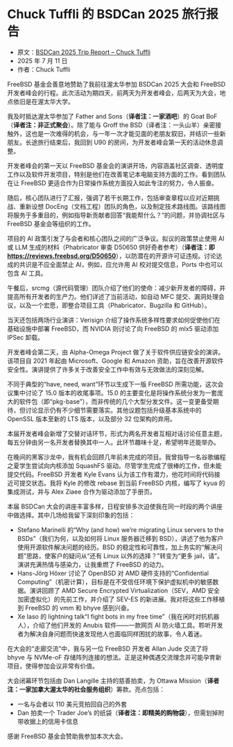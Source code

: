 # Chuck Tuffli 的 BSDCan 2025 旅行报告

- 原文：[BSDCan 2025 Trip Report – Chuck Tuffli](https://freebsdfoundation.org/blog/bsdcan-2025-trip-report-chuck-tuffli/)
- 2025 年 7 月 11 日
- 作者：Chuck Tuffli

FreeBSD 基金会善意地赞助了我前往渥太华参加 BSDCan 2025 大会和 FreeBSD 开发者峰会的行程。此次活动为期四天，前两天为开发者峰会，后两天为大会，地点依旧是在渥太华大学。

我及时抵达渥太华参加了 Father and Sons（**译者注：一家酒吧**）的 Goat BoF（**译者注：非正式聚会**）。除了能与 Groff the BSD（译者注：一头山羊）亲密接触外，这也是一次难得的机会，与一年一次才能见面的老朋友叙旧，并结识一些新朋友。长途旅行结束后，我回到 U90 的房间，为开发者峰会第一天的活动休息调整。

开发者峰会的第一天以 FreeBSD 基金会的演讲开场，内容涵盖社区调查、透明度工作以及软件开发项目，特别是他们在改善笔记本电脑支持方面的工作。看到团队在让 FreeBSD 更适合作为日常操作系统方面投入如此专注的努力，令人振奋。

随后，核心团队进行了汇报，强调了若干长期工作，包括审查章程以应对近期挑战、重新设想 DocEng（文档工程）团队的角色，以及制定技术路线图。该路线图将服务于多重目的，例如指导新贡献者回答“我能帮什么？”的问题，并协调社区与 FreeBSD 基金会等组织的工作。

项目的 AI 政策引发了与会者和核心团队之间的广泛争议。拟议的政策禁止使用 AI 或 LLM 生成的材料（Phabricator 审查 D50650 供好奇者参考）（**译者注：即 <https://reviews.freebsd.org/D50650>**），以防潜在的开源许可证违规。讨论达成的共识是不应全面禁止 AI，例如，应允许用 AI 校对提交信息，Ports 中也可以包含 AI 工具。

午餐后，srcmg（源代码管理）团队介绍了他们的使命：减少新开发者的障碍，并提高所有开发者的生产力。他们详述了当前活动，如自动 MFC 提交、漏洞处理会议，以及一个宏愿，即整合项目工具（Phabricator、Bugzilla 和 GitHub）。

当天还包括两场行业演讲：Verisign 介绍了操作系统多样性要求如何促使他们在基础设施中部署 FreeBSD，而 NVIDIA 则讨论了向 FreeBSD 的 mlx5 驱动添加 IPSec 卸载。

开发者峰会第二天，由 Alpha-Omega Project 做了关于软件供应链安全的演讲。该项目自 2021 年起由 Microsoft、Google 和 Amazon 资助，旨在改善开源软件安全性。演讲提供了许多关于改善安全工作中有效与无效做法的深刻见解。

不同于典型的“have, need, want”环节以生成下一版 FreeBSD 所需功能，这次会议集中讨论了 15.0 版本的收尾事项。15.0 的主要变化是将操作系统分发为一套庞大的软件包（即“pkg-base”），而非传统的几个大型分发文件。这一变更备受期待，但讨论显示仍有不少细节需要落实。其他议题包括升级基本系统中的 OpenSSL 版本至新的 LTS 版本，以及部分 32 位架构的弃用。

本届开发者峰会新增了交替对话环节，形式为两名开发者互相对话讨论任意主题，每五分钟由另一名开发者替换其中一人。此环节趣味十足，希望明年还能举办。

在晚间的黑客沙龙中，我有机会回顾几年前未完成的项目。我曾指导一名谷歌编程之夏学生尝试向内核添加 SquashFS 驱动。尽管学生完成了很棒的工作，但未能提交代码。FreeBSD 开发者 Kyle Evans 认为该工作有潜力，他花时间将代码接近可提交状态。我将 Kyle 的修改 rebase 到当前 FreeBSD 内核，编写了 kyua 的集成测试，并与 Alex Ziaee 合作为驱动添加了手册页。

本届 BSDCan 大会的讲座丰富多样，日程安排多次迫使我在同一时段的两个讲座中做选择。其中几场给我留下深刻印象的包括：

* Stefano Marinelli 的“Why (and how) we’re migrating Linux servers to the BSDs”（我们为何，以及如何将 Linux 服务器迁移到 BSD），讲述了他为客户使用开源软件解决问题的经历。BSD 的稳定性和可靠性，加上务实的“解决问题”思路，使客户的疑问从“还有 Linux 以外的选择？”转变为“更多 jail，请”。演讲充满热情与感染力，让我重燃了 FreeBSD 的动力。
* Hans-Jörg Höxer 讨论了 OpenBSD 对 AMD 硬件支持的“Confidential Computing”（机密计算），目标是在不受信任环境下保护虚拟机中的敏感数据。演讲回顾了 AMD Secure Encrypted Virtualization（SEV，AMD 安全加密虚拟化）的先前工作，并介绍了 SEV-ES 的新进展。我对将这些工作移植到 FreeBSD 的 vmm 和 bhyve 感到兴奋。
* Xe Iaso 的 lightning talk“I fight bots in my free time”（我在闲时对抗机器人），介绍了他们开发的 Anubis 软件——一款网页 AI 防火墙工具。聆听开发者为解决自身问题而快速发现他人也面临同样困扰的故事，令人着迷。

在大会的“走廊交流”中，我与另一位 FreeBSD 开发者 Allan Jude 交流了将 bhyve 与 NVMe-oF 存储阵列连接的想法。正是这种偶遇交流理念并可能孕育新项目，使得参加会议非常有价值。

大会闭幕环节包括由 Dan Langille 主持的慈善拍卖，为 Ottawa Mission（**译者注：一家加拿大渥太华的社会服务组织**）筹款。亮点包括：

* 一名与会者以 110 美元竞拍回自己的外套
* Dan 拍卖一个 Trader Joe’s 的纸袋（**译者注：即精美的购物袋**），但需划掉附带收据上的信用卡信息

感谢 FreeBSD 基金会赞助我参加本次大会。
